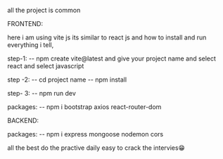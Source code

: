 all the project is common

FRONTEND:

here i am using vite js its similar to react js and how to install and run everything i tell,

step-1:
    -- npm create vite@latest 
     and give your project name
     and select react
     and select javascript
     
step -2:
    -- cd project name
    -- npm install

step- 3:
    -- npm run dev

packages:
  -- npm i bootstrap axios react-router-dom 

BACKEND:

packages:
-- npm i express mongoose nodemon cors

all the best do the practive daily easy to crack the intervies😁
